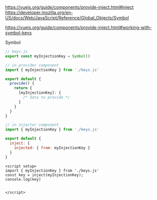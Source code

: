 
https://vuejs.org/guide/components/provide-inject.html#inject
https://developer.mozilla.org/en-US/docs/Web/JavaScript/Reference/Global_Objects/Symbol

https://vuejs.org/guide/components/provide-inject.html#working-with-symbol-keys

Symbol
```js
// keys.js
export const myInjectionKey = Symbol()
```

```js
// in provider component
import { myInjectionKey } from './keys.js'

export default {
  provide() {
    return {
      [myInjectionKey]: {
        /* data to provide */
      }
    }
  }
}
```

```js
// in injector component
import { myInjectionKey } from './keys.js'

export default {
  inject: {
    injected: { from: myInjectionKey }
  }
}
```

```vue
<script setup>
import { myInjectionKey } from './keys.js'
const key = inject(myInjectionKey);
console.log(key)


</script>
```